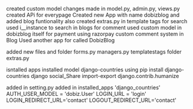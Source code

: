 created custom model
changes made in model.py, admin.py, views.py
created APi for everypage 
Created new App with name dobizblog and added blog funtionality also created extras.py in template tags
for search used i__instance to search in blogs
for comment used custom model in dobizblog itself
for payment using razorpay
custom comment system in Blog
Used another app for called DobizBlog


added new files and folder
forms.py
managers.py
templatestags folder
extras.py

isntalled apps
installed model django-countries
using pip install django-countries
django social_Share
import-export
django.contrib.humanize

added in setting.py
added in installed_apps 'django_countries'
AUTH_USER_MODEL = 'dobiz.User'
LOGIN_URL = 'login'
LOGIN_REDIRECT_URL='contact'
LOGOUT_REDIRECT_URL='contact'